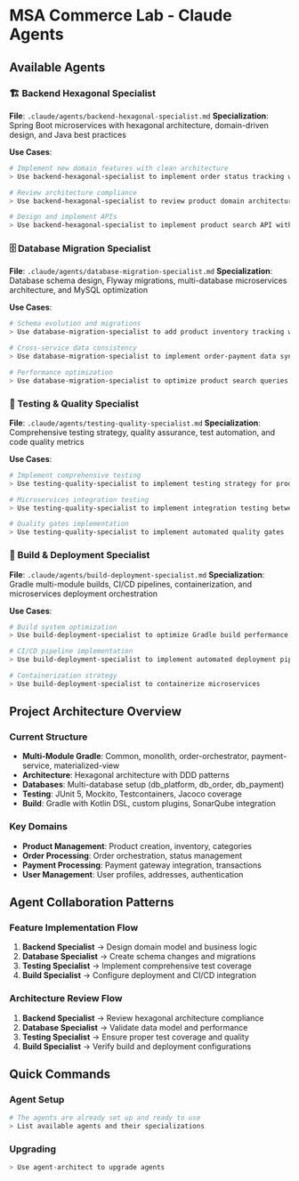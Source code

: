 # MSA Commerce Lab - Claude Agents

## Available Agents

### 🏗️ Backend Hexagonal Specialist
**File**: `.claude/agents/backend-hexagonal-specialist.md`
**Specialization**: Spring Boot microservices with hexagonal architecture, domain-driven design, and Java best practices

**Use Cases**:
```bash
# Implement new domain features with clean architecture
> Use backend-hexagonal-specialist to implement order status tracking with event sourcing

# Review architecture compliance
> Use backend-hexagonal-specialist to review product domain architecture

# Design and implement APIs
> Use backend-hexagonal-specialist to implement product search API with filtering
```

### 🗄️ Database Migration Specialist  
**File**: `.claude/agents/database-migration-specialist.md`
**Specialization**: Database schema design, Flyway migrations, multi-database microservices architecture, and MySQL optimization

**Use Cases**:
```bash
# Schema evolution and migrations
> Use database-migration-specialist to add product inventory tracking with low-stock alerts

# Cross-service data consistency
> Use database-migration-specialist to implement order-payment data synchronization

# Performance optimization
> Use database-migration-specialist to optimize product search queries
```

### 🧪 Testing & Quality Specialist
**File**: `.claude/agents/testing-quality-specialist.md`
**Specialization**: Comprehensive testing strategy, quality assurance, test automation, and code quality metrics

**Use Cases**:
```bash
# Implement comprehensive testing
> Use testing-quality-specialist to implement testing strategy for product creation API

# Microservices integration testing
> Use testing-quality-specialist to implement integration testing between order and payment services

# Quality gates implementation
> Use testing-quality-specialist to implement automated quality gates
```

### 🚀 Build & Deployment Specialist
**File**: `.claude/agents/build-deployment-specialist.md`
**Specialization**: Gradle multi-module builds, CI/CD pipelines, containerization, and microservices deployment orchestration

**Use Cases**:
```bash
# Build system optimization
> Use build-deployment-specialist to optimize Gradle build performance

# CI/CD pipeline implementation  
> Use build-deployment-specialist to implement automated deployment pipeline

# Containerization strategy
> Use build-deployment-specialist to containerize microservices
```

## Project Architecture Overview

### Current Structure
- **Multi-Module Gradle**: Common, monolith, order-orchestrator, payment-service, materialized-view
- **Architecture**: Hexagonal architecture with DDD patterns
- **Databases**: Multi-database setup (db_platform, db_order, db_payment)
- **Testing**: JUnit 5, Mockito, Testcontainers, Jacoco coverage
- **Build**: Gradle with Kotlin DSL, custom plugins, SonarQube integration

### Key Domains
- **Product Management**: Product creation, inventory, categories
- **Order Processing**: Order orchestration, status management  
- **Payment Processing**: Payment gateway integration, transactions
- **User Management**: User profiles, addresses, authentication

## Agent Collaboration Patterns

### Feature Implementation Flow
1. **Backend Specialist** → Design domain model and business logic
2. **Database Specialist** → Create schema changes and migrations  
3. **Testing Specialist** → Implement comprehensive test coverage
4. **Build Specialist** → Configure deployment and CI/CD integration

### Architecture Review Flow
1. **Backend Specialist** → Review hexagonal architecture compliance
2. **Database Specialist** → Validate data model and performance
3. **Testing Specialist** → Ensure proper test coverage and quality
4. **Build Specialist** → Verify build and deployment configurations

## Quick Commands

### Agent Setup
```bash
# The agents are already set up and ready to use
> List available agents and their specializations
```

### Upgrading
```bash
> Use agent-architect to upgrade agents
```
